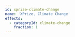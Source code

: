 ```yaml
---
id: xprize-climate-change
name: 'XPrize, Climate Change'
effects:
  - categoryId: climate-change
    fraction: 1
---
```

